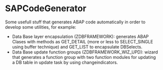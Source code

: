 # SAPCodeGenerator

Some usefull stuff that generates ABAP code automatically in order to develop some utilities, for example: 
- Data Base layer encapsulation (ZDBFRAMEWORK): generates ABAP Clases with methods as GET_DETAIL (more or less to SELECT_SINGLE using buffer technique) and GET_LIST to encapsulate DBSelects.
- Data Base update function groups (ZDBFRAMEWORK_WIZ_UPD): wizard that generates a function group with two function modules for updating a DB table in update task by using changeindicators.
